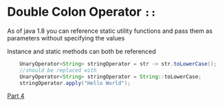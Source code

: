 # Double Colon Operator `::`

As of java 1.8 you can reference static utility functions and pass them as parameters without specifying the values

Instance and static methods can both be referenced

```java
	UnaryOperator<String> stringOperator = str -> str.toLowerCase();
	//should be replaced with
	UnaryOperator<String> stringOperator = String::toLowerCase;
	stringOperator.apply("Hello World");
```



[Part 4](../part5_goodBadAndUgly/README.md)